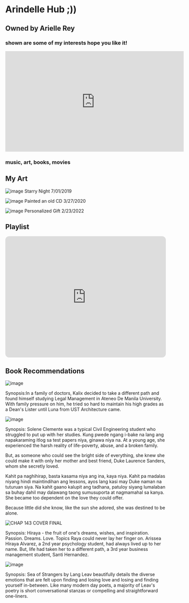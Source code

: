 # Arindelle Hub ;))
## Owned by Arielle Rey

### shown are some of my interests hope you like it!

<iframe width="560" height="315" src="https://www.youtube.com/embed/jx0lXWUfkAs" title="YouTube video player" frameborder="0" allow="accelerometer; autoplay; clipboard-write; encrypted-media; gyroscope; picture-in-picture" allowfullscreen></iframe>


### music, art, books, movies




## My Art
![image](https://user-images.githubusercontent.com/102721958/161365096-71da73d6-93e6-4f35-a705-83daeafe8482.jpg)
Starry Night       7/01/2019

![image](https://user-images.githubusercontent.com/102721958/161365200-a8c9d5d7-d4ee-4e7f-a93a-74373c3dfd87.jpg) 
Painted an old CD      3/27/2020

![image](https://user-images.githubusercontent.com/102721958/161365260-63f617c9-67f2-46f0-a83c-554be0a4b996.jpg)
Personalized Gift     2/23/2022



## Playlist


<iframe style="border-radius:12px" src="https://open.spotify.com/embed/playlist/5n9MC3dPpdfxbRnyJHhYAH?utm_source=generator" width="100%" height="380" frameBorder="0" allowfullscreen="" allow="autoplay; clipboard-write; encrypted-media; fullscreen; picture-in-picture"></iframe>





## Book Recommendations


![image](https://user-images.githubusercontent.com/102721958/161366444-b291565f-ba18-403b-806d-a88cc510ce08.png)

Synopsis:In a family of doctors, Kalix decided to take a different path and found himself studying Legal Management in Ateneo De Manila University. With family pressure on him, he tried so hard to maintain his high grades as a Dean's Lister until Luna from UST Architecture came.


![image](https://user-images.githubusercontent.com/102721958/161366580-e2d4d70d-ba1d-4fd9-b0cc-a667f7cdd0f4.png)

Synopsis: Solene Clemente was a typical Civil Engineering student who struggled to put up with her studies. Kung pwede ngang i-bake na lang ang napakaraming itlog sa test papers niya, ginawa niya na. At a young age, she experienced the harsh reality of life-poverty, abuse, and a broken family.

But, as someone who could see the bright side of everything, she knew she could make it with only her mother and best friend, Duke Laurence Sanders, whom she secretly loved.

Kahit pa naghihirap, basta kasama niya ang ina, kaya niya. Kahit pa madalas niyang hindi maintindihan ang lessons, ayos lang kasi may Duke naman na tuturuan siya. Na kahit gaano kalupit ang tadhana, patuloy siyang lumalaban sa buhay dahil may dalawang taong sumusuporta at nagmamahal sa kanya. She became too dependent on the love they could offer.

Because little did she know, like the sun she adored, she was destined to be alone.


![CHAP 143 COVER FINAL](https://user-images.githubusercontent.com/102721958/161366624-482efdf5-b8da-47d3-b83a-b041f6f9be3f.png)

Synopsis: Hiraya - the fruit of one's dreams, wishes, and inspiration. Passion. Dreams. Love. Topics Raya could never lay her finger on. Arissea Hiraya Alvarez, a 2nd year psychology student, had always lived up to her name. But, life had taken her to a different path, a 3rd year business management student, Santi Hernandez. 


![image](https://user-images.githubusercontent.com/102721958/161366661-88965465-591f-45b3-a3f5-40a483bc65fa.png)

Synopsis: Sea of Strangers by Lang Leav beautifully details the diverse emotions that are felt upon finding and losing love and losing and finding yourself in-between. Like many modern day poets, a majority of Leav's poetry is short conversational stanzas or compelling and straightforward one-liners.








